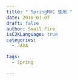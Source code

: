 ```yaml
---
title: " SpringMVC 使用 "
date: 2018-01-07
draft: false
author: Small Fire
isCJKLanguage: true
categories: 
  - JAVA

tags: 
  - Spring

---
```


